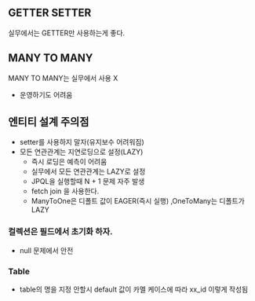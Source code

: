 ## GETTER SETTER

실무에서는 GETTER만 사용하는게 좋다.

## MANY TO MANY

MANY TO MANY는 실무에서 사용 X
- 운영하기도 어려움

## 엔티티 설계 주의점

- setter를 사용하지 말자(유지보수 어려워짐)
- 모든 연관관계는 지연로딩으로 설정(LAZY)
  - 즉시 로딩은 예측이 어려움
  - 실무에서 모든 연관관계는 LAZY로 설정
  - JPQL을 실행할때 N + 1 문제 자주 발생
  - fetch join 을 사용한다.
  - ManyToOne은 디폴트 값이 EAGER(즉시 실행) ,OneToMany는 디폴트가 LAZY

### 컬렉션은 필드에서 초기화 하자.

- null 문제에서 안전

### Table

- table의 명을 지정 안할시 default 값이 카멜 케이스에 따라 xx_id 이렇게 작성됨

